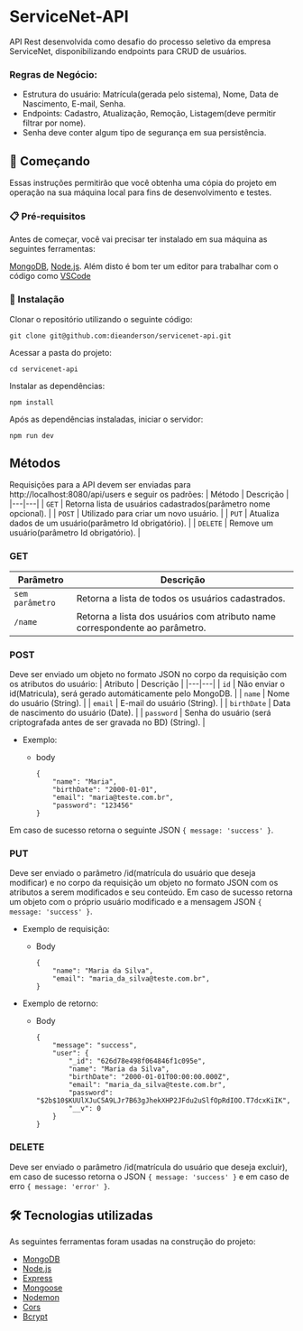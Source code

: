 # ServiceNet-API

API Rest desenvolvida como desafio do processo seletivo da empresa ServiceNet, disponibilizando endpoints para CRUD de usuários.

### Regras de Negócio:
- Estrutura do usuário: Matrícula(gerada pelo sistema), Nome, Data de Nascimento, E-mail, Senha.
- Endpoints: Cadastro, Atualização, Remoção, Listagem(deve permitir filtrar por nome).
- Senha deve conter algum tipo de segurança em sua persistência.

## 🚀 Começando

Essas instruções permitirão que você obtenha uma cópia do projeto em operação na sua máquina local para fins de desenvolvimento e testes.

### 📋 Pré-requisitos

Antes de começar, você vai precisar ter instalado em sua máquina as seguintes ferramentas:

[MongoDB](https://www.mongodb.com/), [Node.js](https://nodejs.org/). 
Além disto é bom ter um editor para trabalhar com o código como [VSCode](https://code.visualstudio.com/)

### 🔧 Instalação

Clonar o repositório utilizando o seguinte código:

```
git clone git@github.com:dieanderson/servicenet-api.git
```

Acessar a pasta do projeto:

```
cd servicenet-api
```

Instalar as dependências:

```
npm install
```

Após as dependências instaladas, iniciar o servidor:

```
npm run dev
```

## Métodos
Requisições para a API devem ser enviadas para http://localhost:8080/api/users e seguir os padrões:
| Método | Descrição |
|---|---|
| `GET` | Retorna lista de usuários cadastrados(parâmetro nome opcional). |
| `POST` | Utilizado para criar um novo usuário. |
| `PUT` | Atualiza dados de um usuário(parâmetro Id obrigatório). |
| `DELETE` | Remove um usuário(parâmetro Id obrigatório). |

### GET
| Parâmetro | Descrição |
|---|---|
| `sem parâmetro` | Retorna a lista de todos os usuários cadastrados. |
| `/name` | Retorna a lista dos usuários com atributo name correspondente ao parâmetro. |

### POST
Deve ser enviado um objeto no formato JSON no corpo da requisição com os atributos do usuário:
| Atributo | Descrição |
|---|---|
| `id` | Não enviar o id(Matricula), será gerado automáticamente pelo MongoDB. |
| `name` | Nome do usuário (String). |
| `email` | E-mail do usuário (String). |
| `birthDate` | Data de nascimento do usuário (Date). |
| `password` | Senha do usuário (será criptografada antes de ser gravada no BD) (String). |

+ Exemplo:

    + body
        ```
        {
            "name": "Maria",
            "birthDate": "2000-01-01",
            "email": "maria@teste.com.br",
            "password": "123456"
        }
        ```

Em caso de sucesso retorna o seguinte JSON ```{ message: 'success' }```.

### PUT
Deve ser enviado o parâmetro /id(matrícula do usuário que deseja modificar) e no corpo da requisição um objeto no formato JSON com os atributos a serem modificados e seu conteúdo. Em caso de sucesso retorna um objeto com o próprio usuário modificado e a mensagem JSON ```{ message: 'success' }```.

+ Exemplo de requisição:

    + Body
        ```
        {
            "name": "Maria da Silva",
            "email": "maria_da_silva@teste.com.br",
        }
        ```

+ Exemplo de retorno:

    + Body
        ```
        {
            "message": "success",
            "user": {
                "_id": "626d78e498f064846f1c095e",
                "name": "Maria da Silva",
                "birthDate": "2000-01-01T00:00:00.000Z",
                "email": "maria_da_silva@teste.com.br",
                "password": "$2b$10$KUUlXJuC5A9LJr7B63gJhekXHP2JFdu2uSlfOpRdIOO.T7dcxKiIK",
                "__v": 0
            }
        }
        ```

### DELETE
Deve ser enviado o parâmetro /id(matrícula do usuário que deseja excluir), em caso de sucesso retorna o JSON ```{ message: 'success' }``` e em caso de erro ```{ message: 'error' }```.

## 🛠️ Tecnologias utilizadas

As seguintes ferramentas foram usadas na construção do projeto:

- [MongoDB](https://www.mongodb.com/)
- [Node.js](https://nodejs.org/)
- [Express](https://expressjs.com/pt-br/)
- [Mongoose](https://mongoosejs.com/)
- [Nodemon](https://nodemon.io/)
- [Cors](https://developer.mozilla.org/pt-BR/docs/Web/HTTP/CORS)
- [Bcrypt](https://www.npmjs.com/package/bcrypt)
